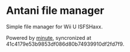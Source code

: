 # Antani file manager
Simple file manager for Wii U ISFSHaxx.

Powered by [minute](https://github.com/StroopwafelCFW/minute_minute), syncronized at 41c4179e53b9853df086d80b74939910df2fd7f9.
